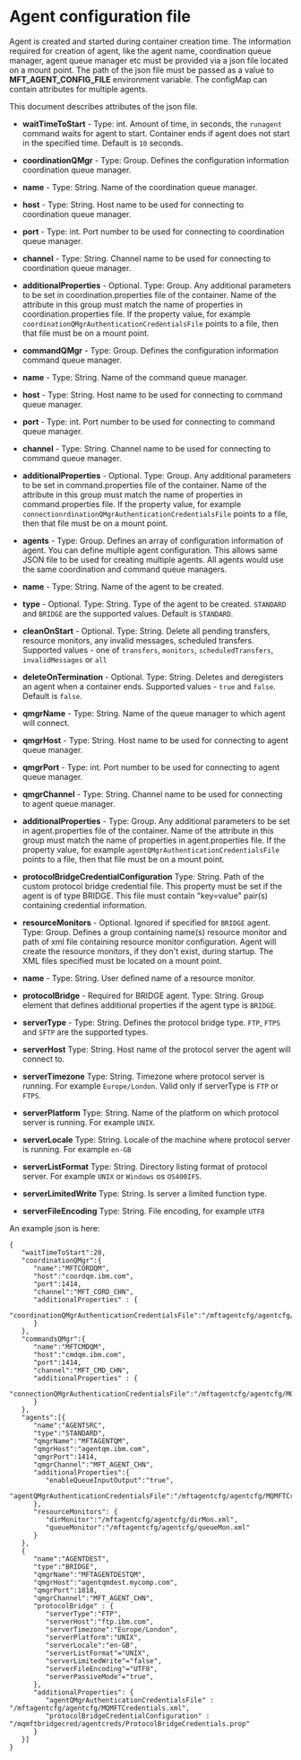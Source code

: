 # Agent configuration file
Agent is created and started during container creation time. The information required for creation of agent, like the agent name, coordination queue manager, agent queue manager etc must be provided via a json file located on a mount point. The path of the json file must be passed as a value to **MFT_AGENT_CONFIG_FILE** environment variable. The configMap can contain attributes for multiple agents. 

This document describes attributes of the json file.

- **waitTimeToStart** - Type: int. Amount of time, in seconds, the `runagent` command waits for agent to start. Container ends if agent does not start in the specified time. Default is `10` seconds.

- **coordinationQMgr** - Type: Group. Defines the configuration information coordination queue manager.
- **name** - Type: String. Name of the coordination queue manager.
- **host** - Type: String. Host name to be used for connecting to coordination queue manager.
- **port** - Type: int. Port number to be used for connecting to coordination queue manager.
- **channel** - Type: String. Channel name to be used for connecting to coordination queue manager.
- **additionalProperties** - Optional. Type: Group. Any additional parameters to be set in coordination.properties file of the container. Name of the attribute in this group must match the name of properties in coordination.properties file. If the property value, for example `coordinationQMgrAuthenticationCredentialsFile` points to a file, then that file must be on a mount point.

- **commandQMgr** - Type: Group. Defines the configuration information command queue manager.
- **name** - Type: String. Name of the command queue manager.
- **host** - Type: String. Host name to be used for connecting to command queue manager.
- **port** - Type: int. Port number to be used for connecting to command queue manager.
- **channel** - Type: String. Channel name to be used for connecting to command queue manager.
- **additionalProperties** - Optional. Type: Group. Any additional parameters to be set in command.properties file of the container. Name of the attribute in this group must match the name of properties in command.properties file. If the property value, for example `connectionrdinationQMgrAuthenticationCredentialsFile` points to a file, then that file must be on a mount point.

- **agents** - Type: Group. Defines an array of configuration information of agent. You can define multiple agent configuration. This allows same JSON file to be used for creating multiple agents. All agents would use the same coordination and command queue managers.
- **name** - Type: String. Name of the agent to be created.
- **type** - Optional. Type: String. Type of the agent to be created. `STANDARD` and `BRIDGE` are the supported values. Default is `STANDARD`.
- **cleanOnStart** - Optional. Type: String. Delete all pending transfers, resource monitors, any invalid messages, scheduled transfers. Supported values - one of `transfers`, `monitors`, `scheduledTransfers`, `invalidMessages` or `all`
- **deleteOnTermination** - Optional. Type: String. Deletes and deregisters an agent when a container ends. Supported values - `true` and `false`. Default is `false`.
- **qmgrName** - Type: String. Name of the queue manager to which agent will connect.
- **qmgrHost** - Type: String. Host name to be used for connecting to agent queue manager.
- **qmgrPort** - Type: int. Port number to be used for connecting to agent queue manager.
- **qmgrChannel** - Type: String. Channel name to be used for connecting to agent queue manager.
- **additionalProperties** - Type: Group. Any additional parameters to be set in agent.properties file of the container. Name of the attribute in this group must match the name of properties in agent.properties file. If the property value, for example `agentQMgrAuthenticationCredentialsFile` points to a file, then that file must be on a mount point.
- **protocolBridgeCredentialConfiguration** Type: String. Path of the custom protocol bridge credential file. This property must be set if the agent is of type BRIDGE. This file must contain "key=value" pair(s) containing credential information.
- **resourceMonitors** - Optional. Ignored if specified for `BRIDGE` agent. Type: Group. Defines a group containing name(s) resource monitor and path of xml file containing resource monitor configuration. Agent will create the resource monitors, if they don't exist, during startup. The XML files specified must be located on a mount point.
- **name** - Type: String. User defined name of a resource monitor.
- **protocolBridge** - Required for BRIDGE agent. Type: String. Group element that defines additional properties if the agent type is `BRIDGE`.
- **serverType** - Type: String. Defines the protocol bridge type. `FTP`, `FTPS` and `SFTP` are the supported types.
- **serverHost** Type: String. Host name of the protocol server the agent will connect to. 
- **serverTimezone** Type: String. Timezone where protocol server is running. For example `Europe/London`. Valid only if serverType is `FTP` or `FTPS`.
- **serverPlatform** Type: String. Name of the platform on which protocol server is running. For example `UNIX`.
- **serverLocale** Type: String. Locale of the machine where protocol server is running. For example `en-GB`
- **serverListFormat** Type: String. Directory listing format of protocol server. For example `UNIX` or `Windows` os `OS400IFS`.
- **serverLimitedWrite** Type: String. Is server a limited function type. 
- **serverFileEncoding** Type: String. File encoding, for example `UTF8`

An example json is here:

```
{
   "waitTimeToStart":20,
   "coordinationQMgr":{
      "name":"MFTCORDQM",
      "host":"coordqm.ibm.com",
      "port":1414,
      "channel":"MFT_CORD_CHN",
      "additionalProperties" : {
         "coordinationQMgrAuthenticationCredentialsFile":"/mftagentcfg/agentcfg/MQMFTCredentials.xml"
      }
   },
   "commandsQMgr":{
      "name":"MFTCMDQM",
      "host":"cmdqm.ibm.com",
      "port":1414,
      "channel":"MFT_CMD_CHN",
      "additionalProperties" : {
         "connectionQMgrAuthenticationCredentialsFile":"/mftagentcfg/agentcfg/MQMFTCredentials.xml"
      }
   },
   "agents":[{
      "name":"AGENTSRC",
      "type":"STANDARD",
      "qmgrName":"MFTAGENTQM",
      "qmgrHost":"agentqm.ibm.com",
      "qmgrPort":1414,
      "qmgrChannel":"MFT_AGENT_CHN",
      "additionalProperties":{
         "enableQueueInputOutput":"true",
         "agentQMgrAuthenticationCredentialsFile":"/mftagentcfg/agentcfg/MQMFTCredentials.xml"
      },
      "resourceMonitors": {
         "dirMonitor":"/mftagentcfg/agentcfg/dirMon.xml",
         "queueMonitor":"/mftagentcfg/agentcfg/queueMon.xml"
      }
   },
   {
      "name":"AGENTDEST",
      "type":"BRIDGE",
      "qmgrName":"MFTAGENTDESTQM",
      "qmgrHost":"agentqmdest.mycomp.com",
      "qmgrPort":1818,
      "qmgrChannel":"MFT_AGENT_CHN",
      "protocolBridge" : {
         "serverType":"FTP",
         "serverHost":"ftp.ibm.com",
         "serverTimezone":"Europe/London",
         "serverPlatform":"UNIX",
         "serverLocale":"en-GB",
         "serverListFormat"="UNIX", 
         "serverLimitedWrite"="false", 
         "serverFileEncoding"="UTF8", 
         "serverPassiveMode"="true", 
	  },
	  "additionalProperties": {
         "agentQMgrAuthenticationCredentialsFile" : "/mftagentcfg/agentcfg/MQMFTCredentials.xml",
		 "protocolBridgeCredentialConfiguration" : "/mqmftbridgecred/agentcreds/ProtocolBridgeCredentials.prop"
      }
   }]
}
```